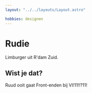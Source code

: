 ```yaml
---
layout: "../../layouts/Layout.astro"

hobbies: designen
---
```


# Rudie

Limburger uit R'dam Zuid.

## Wist je dat?

Ruud ooit gaat Front-enden bij VI!11!!?11!

